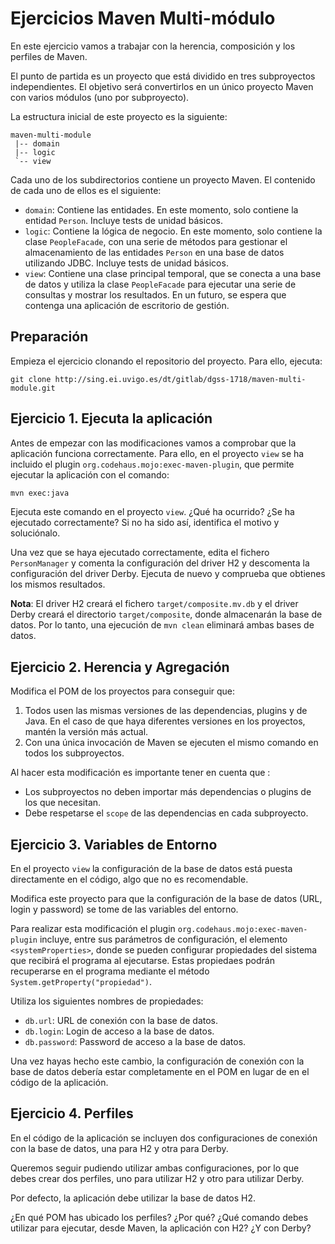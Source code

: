 # Ejercicios Maven Multi-módulo

En este ejercicio vamos a trabajar con la herencia, composición y los perfiles de Maven.

El punto de partida es un proyecto que está dividido en tres subproyectos independientes. El objetivo será convertirlos en un único proyecto Maven con varios módulos (uno por subproyecto).

La estructura inicial de este proyecto es la siguiente:
```
maven-multi-module
 |-- domain
 |-- logic
 `-- view
```
Cada uno de los subdirectorios contiene un proyecto Maven. El contenido de cada uno de ellos es el siguiente:
* `domain`: Contiene las entidades. En este momento, solo contiene la entidad `Person`. Incluye tests de unidad básicos.
* `logic`: Contiene la lógica de negocio. En este momento, solo contiene la clase `PeopleFacade`, con una serie de métodos para gestionar el almacenamiento de las entidades `Person` en una base de datos utilizando JDBC. Incluye tests de unidad básicos.
* `view`: Contiene una clase principal temporal, que se conecta a una base de datos y utiliza la clase `PeopleFacade` para ejecutar una serie de consultas y mostrar los resultados. En un futuro, se espera que contenga una aplicación de escritorio de gestión.

## Preparación
Empieza el ejercicio clonando el repositorio del proyecto. Para ello, ejecuta:
```
git clone http://sing.ei.uvigo.es/dt/gitlab/dgss-1718/maven-multi-module.git
```

## Ejercicio 1. Ejecuta la aplicación
Antes de empezar con las modificaciones vamos a comprobar que la aplicación funciona correctamente. Para ello, en el proyecto `view` se ha incluido el plugin `org.codehaus.mojo:exec-maven-plugin`, que permite ejecutar la aplicación con el comando:
```bash
mvn exec:java
```
Ejecuta este comando en el proyecto `view`. ¿Qué ha ocurrido? ¿Se ha ejecutado correctamente? Si no ha sido así, identifica el motivo y soluciónalo.

Una vez que se haya ejecutado correctamente, edita el fichero `PersonManager` y comenta la configuración del driver H2 y descomenta la configuración del driver Derby. Ejecuta de nuevo y comprueba que obtienes los mismos resultados.

**Nota**: El driver H2 creará el fichero `target/composite.mv.db` y el driver Derby creará el directorio `target/composite`, donde almacenarán la base de datos. Por lo tanto, una ejecución de `mvn clean` eliminará ambas bases de datos.

## Ejercicio 2. Herencia y Agregación
Modifica el POM de los proyectos para conseguir que:
1. Todos usen las mismas versiones de las dependencias, plugins y de Java. En el caso de que haya diferentes versiones en los proyectos, mantén la versión más actual.
2. Con una única invocación de Maven se ejecuten el mismo comando en todos los subproyectos.

Al hacer esta modificación es importante tener en cuenta que :
* Los subproyectos no deben importar más dependencias o plugins de los que necesitan.
* Debe respetarse el `scope` de las dependencias en cada subproyecto.

## Ejercicio 3. Variables de Entorno
En el proyecto `view` la configuración de la base de datos está puesta directamente en el código, algo que no es recomendable.

Modifica este proyecto para que la configuración de la base de datos (URL, login y password) se tome de las variables del entorno.

Para realizar esta modificación el plugin `org.codehaus.mojo:exec-maven-plugin` incluye, entre sus parámetros de configuración, el elemento `<systemProperties>`, donde se pueden configurar propiedades del sistema que recibirá el programa al ejecutarse. Estas propiedaes podrán recuperarse en el programa mediante el método `System.getProperty("propiedad")`.

Utiliza los siguientes nombres de propiedades:
* `db.url`: URL de conexión con la base de datos.
* `db.login`: Login de acceso a la base de datos.
* `db.password`: Password de acceso a la base de datos.

Una vez hayas hecho este cambio, la configuración de conexión con la base de datos debería estar completamente en el POM en lugar de en el código de la aplicación.

## Ejercicio 4. Perfiles
En el código de la aplicación se incluyen dos configuraciones de conexión con la base de datos, una para H2 y otra para Derby.

Queremos seguir pudiendo utilizar ambas configuraciones, por lo que debes crear dos perfiles, uno para utilizar H2 y otro para utilizar Derby.

Por defecto, la aplicación debe utilizar la base de datos H2.

¿En qué POM has ubicado los perfiles? ¿Por qué? ¿Qué comando debes utilizar para ejecutar, desde Maven, la aplicación con H2? ¿Y con Derby?
